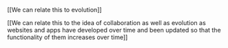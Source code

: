 
[[We can relate this to evolution]]

[[We can relate this to the idea of collaboration as well as evolution as websites and apps have developed over time and been updated so that the functionality of them increases over time]]

